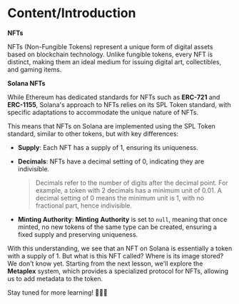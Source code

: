 # Content/**Introduction**

**NFTs**

NFTs (Non-Fungible Tokens) represent a unique form of digital assets based on blockchain technology. Unlike fungible tokens, every NFT is distinct, making them an ideal medium for issuing digital art, collectibles, and gaming items.

**Solana NFTs**

While Ethereum has dedicated standards for NFTs such as **ERC-721** and **ERC-1155**, Solana's approach to NFTs relies on its SPL Token standard, with specific adaptations to accommodate the unique nature of NFTs.

This means that NFTs on Solana are implemented using the SPL Token standard, similar to other tokens, but with key differences:

- **Supply**: Each NFT has a supply of 1, ensuring its uniqueness.
- **Decimals**: NFTs have a decimal setting of 0, indicating they are indivisible.
    
    > Decimals refer to the number of digits after the decimal point. For example, a token with 2 decimals has a minimum unit of 0.01. A decimal setting of 0 means the minimum unit is 1, with no fractional part, hence indivisible.
    > 
- **Minting Authority**: **Minting** **Authority** is set to `null`, meaning that once minted, no new tokens of the same type can be created, ensuring a fixed supply and preserving uniqueness.

With this understanding, we see that an NFT on Solana is essentially a token with a supply of 1. But what is this NFT called? Where is its image stored? We don't know yet. Starting from the next lesson, we'll explore the **Metaplex** system, which provides a specialized protocol for NFTs, allowing us to add metadata to the token.

Stay tuned for more learning! 🚀🚀🚀